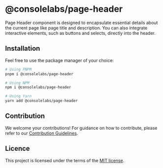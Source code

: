 # @consolelabs/page-header

Page Header component is designed to encapsulate essential details about the
current page like page title and description. You can also integrate interactive
elements, such as buttons and selects, directly into the header.

## Installation

Feel free to use the package manager of your choice:

```sh
# Using PNPM
pnpm i @consolelabs/page-header

# Using NPM
npm i @consolelabs/page-header

# Using Yarn
yarn add @consolelabs/page-header
```

## Contribution

We welcome your contributions! For guidance on how to contribute, please refer
to our [Contribution Guidelines](/CONTRIBUTING.md).

## Licence

This project is licensed under the terms of the
[MIT license](https://choosealicense.com/licenses/mit/).
